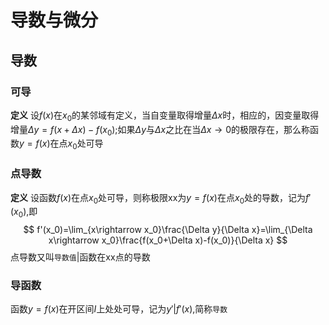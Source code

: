 # 导数与微分
## 导数
### 可导
**定义** 设$f(x)$在$x_0$的某邻域有定义，当自变量取得增量$\Delta x$时，相应的，因变量取得增量$\Delta y=f(x+\Delta x)-f(x_0)$;如果$\Delta y$与$\Delta x$之比在当$\Delta x\rightarrow 0$的极限存在，那么称函数$y=f(x)$在点$x_0$处可导
### 点导数
**定义**  设函数$f(x)$在点$x_0$处可导，则称极限xx为$y=f(x)$在点$x_0$处的导数，记为$f'(x_0)$,即
$$
f'(x_0)=\lim_{x\rightarrow x_0}\frac{\Delta y}{\Delta x}=\lim_{\Delta x\rightarrow x_0}\frac{f(x_0+\Delta x)-f(x_0)}{\Delta x}
$$
点导数又叫`导数值`|函数在xx点的导数
### 导函数
函数$y=f(x)$在开区间$I$上处处可导，记为$y'|f'(x)$,简称`导数`
